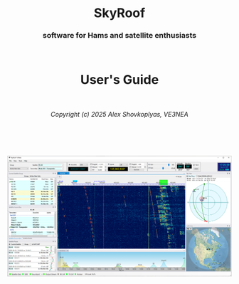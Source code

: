 <center>
<h1>SkyRoof</h1>
<h3>software for Hams and satellite enthusiasts</h3>
<br>
<h1>User's Guide</h1>
<br><br>
<i>Copyright (c) 2025 Alex Shovkoplyas, VE3NEA</i>
<br><br><br><br><br><br>
<img src="../images/main_window.png" />
</center>